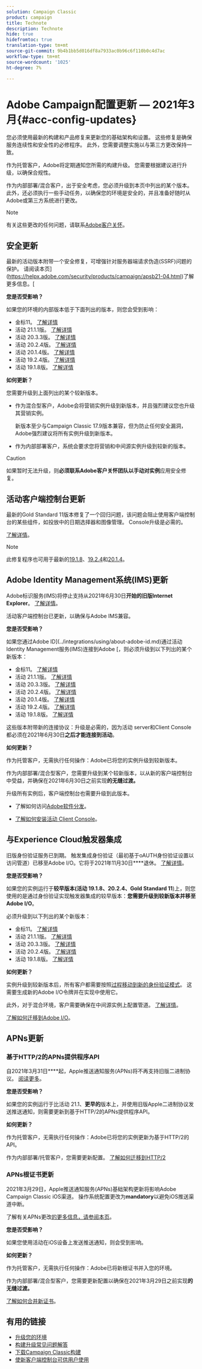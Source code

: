 ```yaml
---
solution: Campaign Classic
product: campaign
title: Technote
description: Technote
hide: true
hidefromtoc: true
translation-type: tm+mt
source-git-commit: 9b4b1bb5d016df8a7933ac0b96c6f110b0c4d7ac
workflow-type: tm+mt
source-wordcount: '1025'
ht-degree: 7%

---
```



# Adobe Campaign配置更新 — 2021年3月{#acc-config-updates}

您必须使用最新的构建和产品修复来更新您的基础架构和设置。 这些修复是确保服务连续性和安全性的必修程序。 此外，您需要调整实施以与第三方更改保持一致。

作为托管客户，Adobe将定期通知您所需的构建升级。 您需要根据建议进行升级，以确保合规性。

作为内部部署/混合客户，出于安全考虑，您必须升级到本页中列出的某个版本。 此外，还必须执行一些手动任务，以确保您的环境是安全的，并且准备好随时从Adobe或第三方系统进行更改。

>[!NOTE]
>
>有关这些更改的任何问题，请联系[Adobe客户关怀](https://helpx.adobe.com/enterprise/admin-guide.html/enterprise/using/support-for-experience-cloud.ug.html)。


## 安全更新

最新的活动版本附带一个安全修复，可增强针对服务器端请求伪造(SSRF)问题的保护。 请阅读本页](https://helpx.adobe.com/security/products/campaign/apsb21-04.html)了解更多信息。[

**您是否受影响？**

如果您的环境的内部版本低于下面列出的版本，则您会受到影响：

* 金标11。 [了解详情](../rn/using/gold-standard.md)
* 活动 21.1.1版。 [了解详情](../rn/using/latest-release.md)
* 活动 20.3.3版。 [了解详情](../rn/using/release--20-3.md)
* 活动 20.2.4版。 [了解详情](../rn/using/release--20-2.md)
* 活动 20.1.4版。 [了解详情](../rn/using/release--20-1.md)
* 活动 19.2.4版。 [了解详情](../rn/using/release--19-2.md)
* 活动 19.1.8版。 [了解详情](../rn/using/release--19-1.md)

**如何更新？**

您需要升级到上面列出的某个较新版本。

* 作为混合型客户，Adobe会将营销实例升级到新版本，并且强烈建议您也升级其营销实例。

   新版本至少与Campaign Classic 17.9版本兼容，但为防止任何安全漏洞，Adobe强烈建议将所有实例升级到新版本。 

* 作为内部部署客户，系统会要求您将营销和中间源实例升级到较新的版本。

>[!CAUTION]
>
>如果暂时无法升级，则&#x200B;**必须联系Adobe客户关怀团队以手动对实例**&#x200B;应用安全修复。


## 活动客户端控制台更新

最新的Gold Standard 11版本修复了一个回归问题，该问题会阻止使用客户端控制台的某些组件，如投放中的日期选择器和图像管理。 Console升级是必需的。

[了解详情](../rn/using/gold-standard.md)。

>[!NOTE]
>
>此修复程序也可用于最新的[19.1.8](../rn/using/release--19-1.md#release-19-1-8-build-9039)、[19.2.4](../rn/using/release--19-2.md#release-19-2-4-build-9082)和[20.1.4](../rn/using/release--20-1.md#release-20-1-4-build-9126)。

## Adobe Identity Management系统(IMS)更新

Adobe标识服务(IMS)将停止支持从2021年6月30日&#x200B;**开始的旧版Internet Explorer**。 [了解详情](https://helpx.adobe.com/x-productkb/global/update-operating-system-and-browser.html)。

活动客户端控制台已更新，以确保与Adobe IMS兼容。

**您是否受影响？**

如果您通过Adobe ID](../integrations/using/about-adobe-id.md)通过活动 Identity Management服务(IMS)连接到Adobe [，则必须升级到以下列出的某个新版本：

* 金标11。 [了解详情](../rn/using/gold-standard.md)
* 活动 21.1.1版。 [了解详情](../rn/using/latest-release.md)
* 活动 20.3.3版。 [了解详情](../rn/using/release--20-3.md)
* 活动 20.2.4版。 [了解详情](../rn/using/release--20-2.md)
* 活动 20.1.4版。 [了解详情](../rn/using/release--20-1.md)
* 活动 19.2.4版。 [了解详情](../rn/using/release--19-2.md)
* 活动 19.1.8版。 [了解详情](../rn/using/release--19-1.md)

这些版本附带新的连接协议：升级是必需的，因为活动 server和Client Console都必须在2021年6月30日&#x200B;**之后才能连接到活动**。

**如何更新？**

作为托管客户，无需执行任何操作：Adobe已将您的实例升级到较新版本。

作为内部部署/混合型客户，您需要升级到某个较新版本，以从新的客户端控制台中受益，并确保在2021年6月30日之前实现&#x200B;**的无缝过渡。**

升级所有实例后，客户端控制台也需要升级到此版本。

* 了解如何访问[Adobe软件分发](https://experienceleague.adobe.com/docs/experience-cloud/software-distribution/home.html?lang=en)。

* [了解如何安装活动 Client Console](../installation/using/installing-the-client-console.md)。

## 与Experience Cloud触发器集成

旧版身份验证服务已到期。 触发集成身份验证（最初基于oAUTH身份验证设置以访问管道）已移至Adobe I/O。它将于2021年11月30日&#x200B;****&#x200B;退休。 [了解详情](https://github.com/AdobeDocs/analytics-1.4-apis/blob/master/docs/APIEOL.md?mv=email)。

**您是否受影响？**

如果您的实例运行于&#x200B;**较早版本(活动 19.1.8、20.2.4、Gold Standard 11**)上，则您使用的是通过身份验证实现触发器集成的较早版本：**您需要升级到较新版本并移至Adobe I/O**。

必须升级到以下列出的某个新版本：

* 金标11。 [了解详情](../rn/using/gold-standard.md)
* 活动 21.1.1版。 [了解详情](../rn/using/latest-release.md)
* 活动 20.3.3版。 [了解详情](../rn/using/release--20-3.md)
* 活动 20.2.4版。 [了解详情](../rn/using/release--20-2.md)
* 活动 19.1.8版。 [了解详情](../rn/using/release--19-1.md)

**如何更新？**

实例升级到较新版本后，所有客户都需要按照[过程移动到新的身份验证模式](../integrations/using/configuring-adobe-io.md)。 这需要生成新的Adobe I/O令牌并在实现中使用它。  

此外，对于混合环境，客户需要确保在中间源实例上配置管道。 [了解详情](../integrations/using/configuring-pipeline.md)。

[了解如何迁移到Adobe I/O](../integrations/using/configuring-adobe-io.md)。

## APNs更新

### 基于HTTP/2的APNs提供程序API

自2021年3月31日&#x200B;****&#x200B;起，Apple推送通知服务(APNs)将不再支持旧版二进制协议。 [阅读更多](https://developer.apple.com/news/?id=c88acm2b)。

**您是否受影响？**

如果您的实例运行于比活动 21.1、**更早的**&#x200B;版本上，并使用旧版Apple二进制协议发送推送通知，则需要更新到基于HTTP/2的APNs提供程序API。

**如何更新？**

作为托管客户，无需执行任何操作：Adobe已将您的实例更新为基于HTTP/2的API。

作为内部部署/托管客户，您需要更新配置。 [了解如何迁移到HTTP/2](https://helpx.adobe.com/cn/campaign/kb/migrate-to-apns-http2.html)

### APNs根证书更新

2021年3月29日，Apple推送通知服务(APNs)基础架构更新将影响Adobe Campaign Classic iOS渠道。 操作系统配置更改为&#x200B;**mandatory**&#x200B;以避免iOS推送渠道中断。

了解有关APNs更改[的更多信息，请参阅本页](https://developer.apple.com/news/?id=7gx0a2lp)。

**您是否受影响？**

如果您使用活动在iOS设备上发送推送通知，则会受到影响。

**如何更新？**

作为托管客户，无需执行任何操作：Adobe已将新根证书并入您的环境。

作为内部部署/混合型客户，您需要更新配置以确保在2021年3月29日之前实现&#x200B;**的无缝过渡。**

[了解如何合并新证书](ios-certificate-update.md)。


## 有用的链接

* [升级您的环境](../production/using/build-upgrade.md)
* [构建升级常见问题解答](../platform/using/faq-build-upgrade.md)
* [下载Campaign Classic构建](https://experience.adobe.com/#/downloads/content/software-distribution/en/campaign.html)
* [使新客户端控制台可供用户使用](../installation/using/client-console-availability-for-windows.md)
